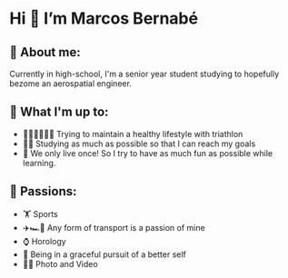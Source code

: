 # Hi 👋 I’m Marcos Bernabé
## 💁 About me:
Currently in high-school, I'm a senior year student studying to hopefully bezome an aerospatial engineer. 

## 🚀 What I'm up to:
  - 🏊‍♂️🚴‍♀️🏃‍♂️ Trying to maintain a healthy lifestyle with triathlon
  - 🧑‍💻 Studying as much as possible so that I can reach my goals
  - 👾 We only live once! So I try to have as much fun as possible while learning.

## 🦾 Passions:
  - 🏋️ Sports
  - ✈️🏎️🚆 Any form of transport is a passion of mine
  - ⌚ Horology
  - 🎯 Being in a graceful pursuit of a better self
  - 📸🎥 Photo and Video


<!---
bernabepomar/bernabepomar is a ✨ special ✨ repository because its `README.md` (this file) appears on your GitHub profile.
You can click the Preview link to take a look at your changes.
--->
